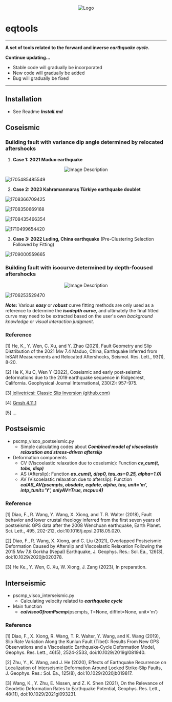 <p align="center">

<img src="image/logo.png" alt="Logo">

</p>

# eqtools

---

**A set of tools related to the forward and inverse *earthquake cycle*.**

**Continue updating...**

* Stable code will gradually be incorporated
* New code will gradually be added
* Bug will gradually be fixed

---

## Installation

- See Readme ***Install.md***

## Coseismic

### Building fault with variance dip angle determined by relocated aftershocks

1. **Case 1: 2021 Maduo earthquake**

<p align="center">
  <img src="image/README/1702140126132.png" alt="Image Description"/>
</p>

![1705485485549](image/README/1705485485549.png)

2. **Case 2: 2023 Kahramanmaraş Türkiye earthquake doublet**

![1708366709425](image/README/1708366709425.png)

![1708350669168](image/README/1708350669168.png)

![1708435466354](image/README/1708435466354.png)

![1710499654420](image/README/1710499654420.png)

3. **Case 3: 2022 Luding, China earthquake** (Pre-Clustering Selection Followed by Fitting)

![1709000559665](image/README/1709000559665.png)

### Building fault with isocurve determined by depth-focused aftershocks

<p align="center">
  <img src="image/README/1702349779348.png" alt="Image Description"/>
</p

![1706253529470](image/README/1706253529470.png)

***Note:*** Various ***easy*** or ***robust*** curve fitting methods are only used as a reference to determine the ***isodepth curve***, and ultimately the final fitted curve may need to be extracted based on the user's own *background knowledge* or *visual interaction judgment*.

### Reference

[1] He, K., Y. Wen, C. Xu, and Y. Zhao (2021), Fault Geometry and Slip Distribution of the 2021 Mw 7.4 Maduo, China, Earthquake Inferred from InSAR Measurements and Relocated Aftershocks, Seismol. Res. Lett., 93(1), 8-20.

[2] He K, Xu C, Wen Y (2022), Coseismic and early post-seismic deformations due to the 2019 earthquake sequence in Ridgecrest, California. Geophysical Journal International, 230(2): 957-975.

[3] [jolivetr/csi: Classic Slip Inversion (github.com)](https://github.com/jolivetr/csi)

[4] [Gmsh 4.11.1](https://gmsh.info/doc/texinfo/gmsh.html)

[5] ...

## Postseismic

- pscmp_visco_postseismic.py
  - Simple calculating codes about ***Combined model of viscoelastic relaxation and stress-driven afterslip***
- Deformation components
  - CV (Viscoelastic relaxation due to coseismic): Function ***cv_cum(t, tobs, disp)***
  - AS (Afterslip): Function ***as_cum(t, disp0, tau_as=0.25, alpha=1.0)***
  - AV (Viscoelastic relaxation due to afterslip): Function ***calAS_AV(pscmpts, obsdate, eqdate, alpha, tau, unit='m', intp_tunit='Y', onlyAV=True, mcpu=4)***

### Reference

[1] Diao, F., R. Wang, Y. Wang, X. Xiong, and T. R. Walter (2018), Fault behavior and lower crustal rheology inferred from the first seven years of postseismic GPS data after the 2008 Wenchuan earthquake, Earth Planet. Sci. Lett., 495, 202-212, doi:10.1016/j.epsl.2018.05.020.

[2] Diao, F., R. Wang, X. Xiong, and C. Liu (2021), Overlapped Postseismic Deformation Caused by Afterslip and Viscoelastic Relaxation Following the 2015 *Mw* 7.8 Gorkha (Nepal) Earthquake, J. Geophys. Res.: Sol. Ea., 126(3), doi:10.1029/2020jb020378.

[3] He Ke., Y. Wen, C. Xu, W. Xiong, J. Zang (2023), In preparation.

## Interseismic

- pscmp_visco_interseismic.py
  - Calculating velocity related to ***earthquake cycle***
- Main function
  - ***calviscoGfromPscmp***(pscmpts, T=None, diffint=None, unit='m')

### Reference

[1] Diao, F., X. Xiong, R. Wang, T. R. Walter, Y. Wang, and K. Wang (2019), Slip Rate Variation Along the Kunlun Fault (Tibet): Results From New GPS Observations and a Viscoelastic Earthquake‐Cycle Deformation Model, Geophys. Res. Lett., 46(5), 2524-2533, doi:10.1029/2019gl081940.

[2] Zhu, Y., K. Wang, and J. He (2020), Effects of Earthquake Recurrence on Localization of Interseismic Deformation Around Locked Strike‐Slip Faults, J. Geophys. Res.: Sol. Ea., 125(8), doi:10.1029/2020jb019817.

[3] Wang, K., Y. Zhu, E. Nissen, and Z. K. Shen (2021), On the Relevance of Geodetic Deformation Rates to Earthquake Potential, Geophys. Res. Lett., 48(11), doi:10.1029/2021gl093231.
